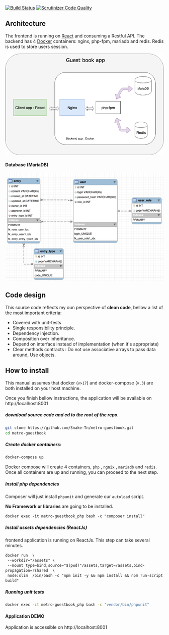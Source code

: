 [![Build Status](https://travis-ci.com/Snake-Tn/metro-guestbook.svg?token=pd8qknJ7Y5UQZCgWZaQx&branch=master)](https://travis-ci.com/Snake-Tn/metro-guestbook)
[![Scrutinizer Code Quality](https://scrutinizer-ci.com/g/Snake-Tn/metro-guestbook/badges/quality-score.png?b=master&s=05f3f61e1a4506ce510df380cdc9d8ee40603dd5)](https://scrutinizer-ci.com/g/Snake-Tn/metro-guestbook/?branch=master)

## Architecture

The frontend is running on [React](https://reactjs.org/) and consuming a Restful API.
The backend has 4 [Docker](https://www.docker.com/) containers: nginx, php-fpm, mariadb and redis.
Redis is used to store users session.

![app architecture](uml/app_design.png? "app architecture")

#### Database (MariaDB)

![Database schema](uml/db_design.png? "Database schema")

## Code design
This source code reflects my oun perspective of **clean code**, bellow a list of the most important criteria:

- Covered with unit-tests
- Single responsibility principle.
- Dependency injection.
- Composition over inheritance.
- Depend on interface instead of implementation (when it's appropriate)
- Clear methods contracts : Do not use associative arrays to pass data around, Use objects.






## How to install
This manual assumes that docker (`v>17`) and docker-compose (`v.3`) are both installed on your host machine.

Once you finish bellow instructions, the application will be available on http://localhost:8001
 
##### download source code and cd to the root of the repo.
```bash
git clone https://github.com/Snake-Tn/metro-guestbook.git
cd metro-guestbook
```

##### Create docker containers:
```bash
docker-compose up
```
Docker compose will create 4 containers, `php` , `ngnix` , `mariadb` and `redis`. 
Once all containers are up and running, you can proceed to the next step.

##### Install php dependencies
Composer will just install `phpunit` and generate our `autoload` script.

**No Framework or libraries** are going to be installed.

```
docker exec -it metro-guestbook_php bash -c "composer install"
```

##### Install assets dependencies (ReactJs)
frontend application is running on ReactJs.
This step can take several minutes.
```
docker run  \
 --workdir="/assets" \
 --mount type=bind,source="$(pwd)"/assets,target=/assets,bind-propagation=rshared  \
 node:slim  /bin/bash -c "npm init -y && npm install && npm run-script build"

 ```
##### Running unit tests
```bash
docker exec -it metro-guestbook_php bash -c "vendor/bin/phpunit"
```


#### Application DEMO
Application is accessible on http://localhost:8001


